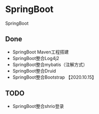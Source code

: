 # SpringBoot
SpringBoot  

## Done
- SpringBoot Maven工程搭建
- SpringBoot整合Log4j2
- SpringBoot整合mybatis（注解方式）
- SpringBoot整合Druid
- SpringBoot整合Bootstrap 【2020.10.15】

## TODO
- SpringBoot整合shrio登录